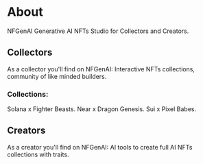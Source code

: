 # About
NFGenAI Generative AI NFTs Studio for Collectors and Creators.

## Collectors
As a collector you'll find on NFGenAI: Interactive NFTs collections, community of like minded builders.
### Collections:
Solana x Fighter Beasts.
Near x Dragon Genesis.
Sui x Pixel Babes.

## Creators
As a creator you'll find on NFGenAI: AI tools to create full AI NFTs collections with traits.